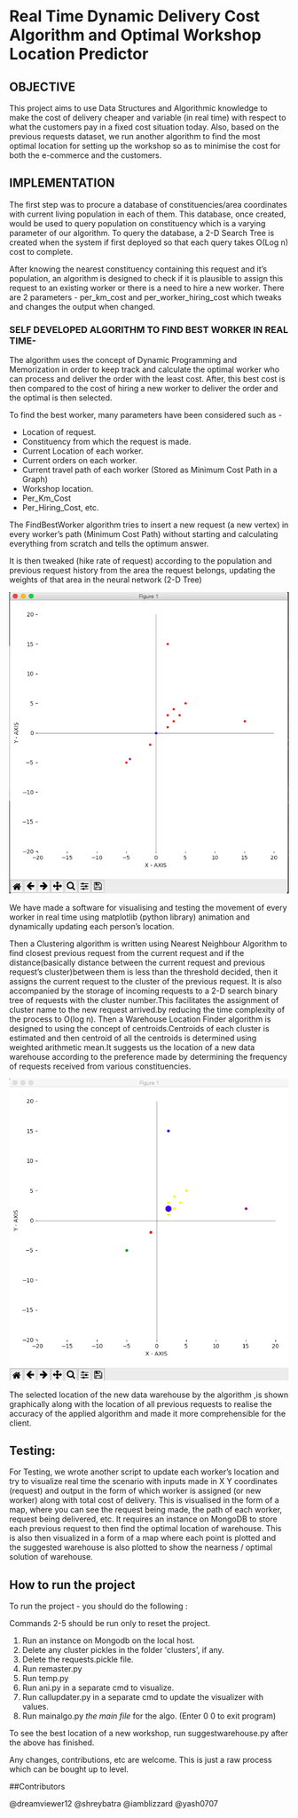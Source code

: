 # Real Time Dynamic Delivery Cost Algorithm and Optimal Workshop Location Predictor



## OBJECTIVE

This project aims to use Data Structures and Algorithmic knowledge to make the cost of delivery cheaper and variable (in real time) with respect to what the customers pay in a fixed cost situation today. Also, based on the previous requests dataset, we run another algorithm to find the most optimal location for setting up the workshop so as to minimise the cost for both the e-commerce and the customers.

## IMPLEMENTATION

The first step was to procure a database of constituencies/area coordinates with current living population in each of them. This database, once created, would be used to query population on constituency which is a varying parameter of our algorithm. To query the database, a 2-D Search Tree is created when the system if first deployed so that each query takes O(Log n) cost to complete.

After knowing the nearest constituency containing this request and it’s population, an algorithm is designed to check if it is plausible to assign this request to an existing worker or there is a need to hire a new worker. There are 2 parameters - per_km_cost and per_worker_hiring_cost which tweaks and changes the output when changed. 

### SELF DEVELOPED ALGORITHM TO FIND BEST WORKER IN REAL TIME- 

The algorithm uses the concept of Dynamic Programming and Memorization in order to keep track and calculate the optimal worker who can process and deliver the order with the least cost. After, this best cost is then compared to the cost of hiring a new worker to deliver the order and the optimal is then selected.

To find the best worker, many parameters have been considered such as - 
* Location of request.
* Constituency from which the request is made.
* Current Location of each worker.
* Current orders on each worker.
* Current travel path of each worker (Stored as Minimum Cost Path in a Graph)
* Workshop location.
* Per_Km_Cost
* Per_Hiring_Cost, etc.

The FindBestWorker algorithm tries to insert a new request (a new vertex) in every worker’s path (Minimum Cost Path) without starting and calculating everything from scratch and tells the optimum answer.

It is then tweaked (hike rate of request) according to the population and previous request history from the area the request belongs, updating the weights of that area in the neural network (2-D Tree)

![image1](image1.png)


We have made a software for visualising and testing the movement of every worker in real time using matplotlib (python library) animation and dynamically updating each person’s location.

Then a Clustering algorithm  is written using Nearest Neighbour Algorithm to find closest previous request from the current request and if the distance(basically distance between the current request and previous request’s cluster)between them is less than the threshold decided, then it assigns the current request to the cluster of the previous request.
It is also accompanied by the storage of incoming requests to a 2-D search binary tree of requests with the cluster number.This facilitates the assignment of cluster name to the new request arrived.by reducing the time complexity of the process to O(log n).
Then a Warehouse Location Finder algorithm is designed to using the concept of centroids.Centroids of each cluster is estimated and then centroid of all the centroids is determined using weighted arithmetic mean.It suggests us the location of a new data warehouse according to the preference made by determining the frequency of requests received from various constituencies.

![image2](image2.png)

The selected location of the new data warehouse by the algorithm ,is shown graphically along with the location of all previous requests to realise the accuracy of the applied algorithm and made it more comprehensible for the client.

## Testing:

For Testing, we wrote another script to update each worker’s location and try to visualize real time the scenario with inputs made in X Y coordinates (request) and output in the form of which worker is assigned (or new worker) along with total cost of delivery. This is visualised in the form of a map, where you can see the request being made, the path of each worker, request being delivered, etc. It requires an instance on MongoDB to store each previous request to then find the optimal location of warehouse. This is also then visualized in a form of a map where each point is plotted and the suggested warehouse is also plotted to show the nearness / optimal solution of warehouse.


## How to run the project

To run the project - you should do the following :

Commands 2-5 should be run only to reset the project.

1. Run an instance on Mongodb on the local host.
2. Delete any cluster pickles in the folder 'clusters', if any.
3. Delete the requests.pickle file.
4. Run remaster.py
5. Run temp.py
6. Run ani.py in a separate cmd to visualize.
7. Run callupdater.py in a separate cmd to update the visualizer with values.
8. Run mainalgo.py _the main file_ for the algo. (Enter 0 0 to exit program)

To see the best location of a new workshop, run suggestwarehouse.py after the above has finished.

Any changes, contributions, etc are welcome. This is just a raw process which can be bought up to level.

##Contributors

@dreamviewer12
@shreybatra
@iamblizzard
@yash0707
